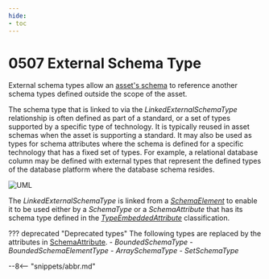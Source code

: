 ```yaml
---
hide:
- toc
---
```


<!-- SPDX-License-Identifier: CC-BY-4.0 -->
<!-- Copyright Contributors to the ODPi Egeria project. -->

# 0507 External Schema Type

External schema types allow an [asset's schema](/types/5/0503-Asset-Schema) to reference another schema types defined outside the scope of the asset.

The schema type that is linked to via the *LinkedExternalSchemaType* relationship is often defined as part of a standard, or a set of types supported by a specific type of technology. It is typically reused in asset schemas when the asset is supporting a standard.  It may also be used as types for schema attributes where the schema is defined for a specific technology that has a fixed set of types. For example, a relational database column may be defined with external types that represent the defined types of the database platform where the database schema resides.

![UML](0507-External-Schema-Type.svg)

The *LinkedExternalSchemaType* is linked from a [*SchemaElement*](/types/5/0501-Schema-Elements) to enable it to be used either by a *SchemaType* or a *SchemaAttribute* that has its schema type defined in the [*TypeEmbeddedAttribute*](/types/5/0505-Schema-Attributes) classification.

??? deprecated "Deprecated types"
    The following types are replaced by the attributes in [SchemaAttribute](/type/5/0505-Schema-Attributes).
    - *BoundedSchemaType*
    - *BoundedSchemaElementType*
    - *ArraySchemaType*
    - *SetSchemaType*

--8<-- "snippets/abbr.md"